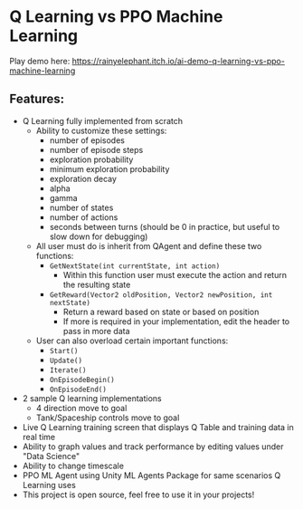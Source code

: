 # Q Learning vs PPO Machine Learning
Play demo here: https://rainyelephant.itch.io/ai-demo-q-learning-vs-ppo-machine-learning

## Features:
- Q Learning fully implemented from scratch
  - Ability to customize these settings:
    - number of episodes
    - number of episode steps
    - exploration probability
    - minimum exploration probability
    - exploration decay
    - alpha
    - gamma
    - number of states
    - number of actions
    - seconds between turns (should be 0 in practice, but useful to slow down for debugging)
  - All user must do is inherit from QAgent and define these two functions:
    - `GetNextState(int currentState, int action)`
      - Within this function user must execute the action and return the resulting state
    - `GetReward(Vector2 oldPosition, Vector2 newPosition, int nextState)`
      - Return a reward based on state or based on position
      - If more is required in your implementation, edit the header to pass in more data
  - User can also overload certain important functions:
    - `Start()`
    - `Update()`
    - `Iterate()`
    - `OnEpisodeBegin()`
    - `OnEpisodeEnd()`
- 2 sample Q learning implementations
  - 4 direction move to goal
  - Tank/Spaceship controls move to goal
- Live Q Learning training screen that displays Q Table and training data in real time
- Ability to graph values and track performance by editing values under "Data Science"
- Ability to change timescale
- PPO ML Agent using Unity ML Agents Package for same scenarios Q Learning uses
- This project is open source, feel free to use it in your projects!
    
